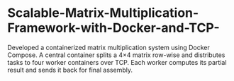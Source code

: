 # Scalable-Matrix-Multiplication-Framework-with-Docker-and-TCP-
Developed a containerized matrix multiplication system using Docker Compose. A central container splits a 4×4 matrix row-wise and distributes tasks to four worker containers over TCP. Each worker computes its partial result and sends it back for final assembly. 
